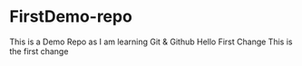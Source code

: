 # FirstDemo-repo
This is a Demo Repo as I am learning Git &amp; Github
Hello
First Change
This is the first change
